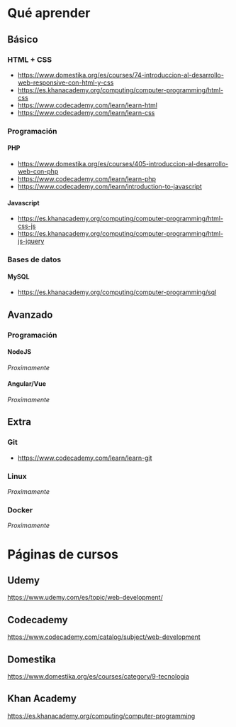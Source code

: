 # Qué aprender

## Básico

### HTML + CSS
* <https://www.domestika.org/es/courses/74-introduccion-al-desarrollo-web-responsive-con-html-y-css>
* <https://es.khanacademy.org/computing/computer-programming/html-css>
* <https://www.codecademy.com/learn/learn-html>
* <https://www.codecademy.com/learn/learn-css>

### Programación
#### PHP
* <https://www.domestika.org/es/courses/405-introduccion-al-desarrollo-web-con-php>
* <https://www.codecademy.com/learn/learn-php>
* <https://www.codecademy.com/learn/introduction-to-javascript>

#### Javascript
* <https://es.khanacademy.org/computing/computer-programming/html-css-js>
* <https://es.khanacademy.org/computing/computer-programming/html-js-jquery>

### Bases de datos
#### MySQL
* <https://es.khanacademy.org/computing/computer-programming/sql>

## Avanzado
### Programación
#### NodeJS
_Proximamente_

#### Angular/Vue
_Proximamente_

## Extra
### Git
* <https://www.codecademy.com/learn/learn-git>

### Linux
_Proximamente_

### Docker
_Proximamente_

# Páginas de cursos
## Udemy
<https://www.udemy.com/es/topic/web-development/>

## Codecademy
<https://www.codecademy.com/catalog/subject/web-development>

## Domestika
<https://www.domestika.org/es/courses/category/9-tecnologia>

## Khan Academy
<https://es.khanacademy.org/computing/computer-programming>
